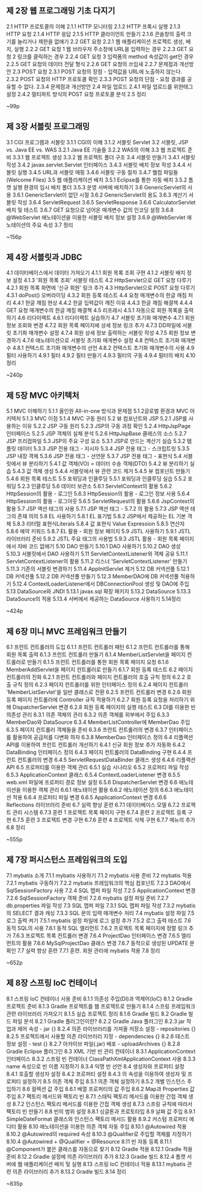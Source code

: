 ## 제 2장 웹 프로그래밍 기초 다지기

2.1 HTTP 프로토콜의 이해
2.1.1 HTTP 모니터링
2.1.2 HTTP 프록시 실행
2.1.3 HTTP 요청
2.1.4 HTTP 응답
2.1.5 HTTP 클라이언트 만들기
2.1.6 콘솔창의 출력 크기를 늘리거나 제한을 없애기
2.2 GET 요청
2.2.1 웹 애플리케이션 프로젝트 생성, 배치, 실행
2.2.2 GET 요청 1 웹 브라우저 주소창에 URL을 입력하는 경우
2.2.3 GET 요청 2 링크를 클릭하는 경우
2.2.4 GET 요청 3 입력폼의 method 속성값이 get인 경우
2.2.5 GET 요청의 데이터 전달 형식
2.2.6 GET 요청의 쓰임새
2.2.7 문제점과 개선방안
2.3 POST 요청
2.3.1 POST 요청의 장점 - 입력값을 URL에 노출하지 않는다.
2.3.2 POST 요청의 HTTP 프로토콜 확인
2.3.3 POST 요청의 단점 - 요청 결과를 공유할 수 없다.
2.3.4 문제점과 개선방안
2.4 파일 업로드
2.4.1 파일 업로드를 위한태그 설정
2.4.2 멀티파트 방식의 POST 요청 프로토콜 분석
2.5 정리

~99p

## 제 3장 서블릿 프로그래밍

3.1 CGI 프로그램과 서블릿
3.1.1 CGI의 이해
3.1.2 서블릿 Servlet
3.2 서블릿, JSP vs. Java EE vs. WAS
3.2.1 Java EE 기술들
3.2.2 WAS의 이해
3.3 웹 프로젝트 준비
3.3.1 웹 프로젝트 생성
3.3.2 웹 프로젝트 폴더 구조
3.4 서블릿 만들기
3.4.1 서블릿 작성
3.4.2 javax.servlet.Servlet 인터페이스
3.4.3 서블릿 배치 정보 작성
3.4.4 서블릿 실행
3.4.5 URL과 서블릿 매핑
3.4.6 서블릿 구동 절차
3.4.7 웰컴 파일들(Welcome Files)
3.5 웹 애플리케이션 배치
3.5.1 Eclipse를 통한 자동 배치
3.5.2 톰캣 실행 환경의 임시 배치 폴더
3.5.3 운영 서버에 배치하기
3.6 GenericServlet의 사용
3.6.1 GenericServlet이 없던 시절
3.6.2 GenericServlet의 용도
3.6.3 계산기 서블릿 작성
3.6.4 ServletRequest
3.6.5 ServletResponse
3.6.6 CalculatorServlet 배치 및 테스트
3.6.7 GET 요청으로 넘어온 매개변수 값의 인코딩 설정
3.6.8 @WebServlet 애노테이션을 이용한 서블릿 배치 정보 설정
3.6.9 @WebServlet 애노테이션의 주요 속성
3.7 정리

~156p

## 제 4장 서블릿과 JDBC

4.1 데이터베이스에서 데이터 가져오기
4.1.1 회원 목록 조회 구현
4.1.2 서블릿 배치 정보 설정
4.1.3 '회원 목록 조회' 서블릿 테스트
4.2 HttpServlet으로 GET 요청 다루기
4.2.1 회원 목록 화면에 '신규 회원' 링크 추가
4.3 HttpServlet으로 POST 요청 다루기
4.3.1 doPost() 오버라이딩
4.3.2 회원 등록 테스트
4.4 요청 매개변수의 한글 깨짐 처리
4.4.1 한글 깨짐 현상
4.4.2 한글 입력값이 깨진 이유
4.4.3 한글 깨짐 해결책
4.4.4 GET 요청 매개변수의 한글 깨짐 해결책
4.5 리프래시
4.5.1 자동으로 회원 목록을 출력하기
4.6 리다이렉트
4.6.1 리다이렉트 실습하기
4.7 서블릿 초기화 매개변수
4.7.1 회원 정보 조회와 변경
4.7.2 회원 목록 페이지에 상세 정보 링크 추가
4.7.3 DD파일에 서블릿 초기화 매개변수 설정
4.7.4 회원 상세 정보 출력하는 서블릿 작성
4.7.5 회원 정보 변경하기
4.7.6 애노테이션으로 서블릿 초기화 매개변수 설정
4.8 컨텍스트 초기화 매개변수
4.8.1 컨텍스트 초기화 매개변수의 선언
4.8.2 컨텍스트 초기화 매개변수의 사용
4.9 필터 사용하기
4.9.1 필터
4.9.2 필터 만들기
4.9.3 필터의 구동
4.9.4 필터의 배치
4.10 정리

~240p

## 제 5장 MVC 아키텍처

5.1 MVC 이해하기
5.1.1 올인원 All-in-one 방식과 문제점
5.1.2글로벌 환경과 MVC 아키텍처
5.1.3 MVC 이점
5.1.4 MVC 구동 원리
5.2 뷰 컴포넌트와 JSP
5.2.1 JSP를 사용하는 이유
5.2.2 JSP 구동 원리
5.2.3 JSP의 구동 과정 확인
5.2.4 HttpJspPage 인터페이스
5.2.5 JSP 객체의 실체 분석
5.2.6 HttpJspBase 클래스의 소스
5.2.7 JSP 프리컴파일
5.3 JSP의 주요 구성 요소
5.3.1 JSP로 만드는 계산기 실습
5.3.2 템플릿 데이터
5.3.3 JSP 전용 태그 - 지시자
5.3.4 JSP 전용 태그 - 스크립트릿
5.3.5 JSP 내장 객체
5.3.6 JSP 전용 태그 - 선언문
5.3.7 JSP 전용 태그 - 표현식
5.4 서블릿에서 뷰 분리하기
5.4.1 값 객체(VO) = 데이터 수송 객체(DTO)
5.4.2 뷰 분리하기 실습
5.4.3 값 객체 생성
5.4.4 서블릿에서 뷰 관련 코드 제거
5.4.5 뷰 컴포넌트 만들기
5.4.6 회원 목록 테스트
5.5 포워딩과 인클루딩
5.5.1 포워딩과 인클루딩 실습
5.5.2 포워딩
5.2.3 인클루딩
5.6 데이터 보관소
5.6.1 ServletContext의 활용
5.6.2 HttpSession의 활용 - 로그인
5.6.3 HttpSession의 활용 - 로그인 정보 사용
5.6.4 HttpSession의 활용 - 로그아웃
5.6.5 ServletRequest의 활용
5.6.6 JspContext의 활용
5.7 JSP 액션 태그의 사용
5.7.1 JSP 액션 태그 -
5.7.2 의 활용
5.7.3 JSP 액션 태그의 존재 의의
5.8 EL 사용하기
5.8.1 EL 표기법
5.8.2 JSP에서 제공하는 EL 기본 객체
5.8.3 리터럴 표현식Literals
5.8.4 값 표현식 Value Expression
5.8.5 연산자
5.8.6 예약 키워드
5.8.7 EL 활용 - 회원 정보 페이지
5.9 JSTL 사용하기
5.9.1 JSTL 라이브러리 준비
5.9.2 JSTL 주요 태그의 사용법
5.9.3 JSTL 활용 - 회원 목록 페이지에서 자바 코드 없애기
5.10 DAO 만들기
5.10.1 DAO 사용하기
5.10.2 DAO 생성
5.10.3 서블릿에서 DAO 사용하기
5.11 ServletContextListener와 객체 공유
5.11.1 ServletContextListener의 활용
5.11.2 리스너 'ServletContextListener' 만들기
5.11.3 기존의 서블릿 변경하기
5.11.4 AppInitServlet 제거
5.12 DB 커넥션풀
5.12.1 DB 커넥션풀
5.12.2 DB 커넥션풀 만들기
5.12.3 MemberDAO에 DB 커넥션풀 적용하기
5.12.4 ContextLoaderListener에서 DBConnectionPool 생성 및 DAO에 주입
5.13 DataSource와 JNDI
5.13.1 javax.sql 확장 패키지
5.13.2 DataSource
5.13.3 DataSource의 적용
5.13.4 서버에서 제공하는 DataSource 사용하기
5.14정리

~424p

## 제 6장 미니 MVC 프레임워크 만들기

6.1 프런트 컨트롤러의 도입
6.1.1 프런트 컨트롤러 패턴
6.1.2 프런트 컨트롤러를 통해 회원 목록 출력
6.1.3 프런트 컨트롤러 만들기
6.1.4 MemberListServlet을 페이지 컨트롤러로 만들기
6.1.5 프런트 컨트롤러를 통한 회원 목록 페이지 요청
6.1.6 MemberAddServlet을 페이지 컨트롤러로 만들기
6.1.7 회원 등록 테스트
6.2 페이지 컨트롤러의 진화
6.2.1 프런트 컨트롤러와 페이지 컨트롤러의 호출 규칙 정의
6.2.2 호출 규칙 정의
6.2.3 페이지 컨트롤러를 위한 인터페이스 정의
6.2.4 페이지 컨트롤러 'MemberListServlet'을 일반 클래스로 전환
6.2.5 프런트 컨트롤러 변경
6.2.6 회원 등록 페이지 컨트롤러에 Controller 규칙 적용하기
6.2.7 회원 등록 요청을 처리하기 위해 DispatcherServlet 변경
6.2.8 회원 등록 페이지의 실행 테스트
6.3 DI를 이용한 빈 의존성 관리
6.3.1 의존 객체의 관리
6.3.2 의존 객체를 외부에서 주입
6.3.3 MemberDao와 DataSource
6.3.4 MemberListController에 MemberDao 주입
6.3.5 페이지 컨트롤러 객체들을 준비
6.3.6 프런트 컨트롤러의 변경
6.3.7 인터페이스를 활용하여 공급처를 다변화 하자
6.3.8 MemberDao 인터페이스 정의
6.4 리플랙션 API를 이용하여 프런트 컨트롤러 개선하기
6.4.1 신규 회원 정보 추가 자동화
6.4.2 DataBinding 인터페이스 정의
6.4.3 페이지 컨트롤러의 DataBinding 구현
6.4.4 프런트 컨트롤러의 변경
6.4.5 ServletRequestDataBinder 클래스 생성
6.4.6 리플랙션 API
6.5 프로퍼티를 이용한 객체 관리
6.5.1 실습 시나리오
6.5.2 프로퍼티 파일 작성
6.5.3 ApplicationContext 클래스
6.5.4 ContextLoaderListener 변경
6.5.5 web.xml 파일에 프로퍼티 경로 정보 설정
6.5.6 DispatcherServlet 변경
6.6 애노테이션을 이용한 객체 관리
6.6.1 애노테이션 활용
6.6.2 애노테이션 정의
6.6.3 애노테이션 적용
6.6.4 프로퍼티 파일 변경
6.6.5 ApplicationContext 변경
6.6.6 Reflections 라이브러리 준비
6.7 실력 향상 훈련
6.7.1 데이터베이스 모델
6.7.2 프로젝트 관리 시스템
6.7.3 훈련 1 프로젝트 목록 페이지 구현
6.7.4 훈련 2 프로젝트 등록 구현
6.7.5 훈련 3 프로젝트 변경 구현
6.7.6 훈련 4 프로젝트 삭제 구현
6.7.7 메뉴의 추가
6.8 정리

~555p

## 제 7장 퍼시스턴스 프레임워크의 도입

7.1 mybatis 소개
7.1.1 mybatis 사용하기
7.1.2 mybatis 사용 준비
7.2 mybatis 적용
7.2.1 mybatis 구동하기
7.2.2 mybatis 프레임워크의 핵심 컴포넌트
7.2.3 DAO에서 SqlSessionFactory 사용
7.2.4 SQL 맵퍼 파일 작성
7.2.5 ApplicationContext 변경
7.2.6 SqlSessionFactory 객체 준비
7.2.6 mybatis 설정 파일 준비
7.2.7 db.properties 파일 작성
7.3 SQL 맵퍼 파일
7.3.1 SQL 맵퍼 파일 작성
7.3.2 mybatis의 SELECT 결과 캐싱
7.3.3 SQL 문의 입력 매개변수 처리
7.4 mybatis 설정 파일
7.5 로그 출력 켜기
7.5.1 mybatis 설정 파일에 로그 설정 추가
7.5.2 로그 출력 테스트
7.6 동적 SQL의 사용
7.6.1 동적 SQL 엘리먼트
7.6.2 프로젝트 목록 페이지에 정렬 링크 추가
7.6.3 프로젝트 목록 컨트롤러 변경
7.6.4 ProjectDao 인터페이스 변경
7.6.5 엘리먼트의 활용
7.6.6 MySqlProjectDao 클래스 변경
7.6.7 동적으로 생성된 UPDATE 문 확인
7.7 실력 향상 훈련
7.7.1 훈련. 회원 관리에 mybatis 적용
7.8 정리

~652p

## 제 8장 스프링 IoC 컨테이너

8.1 스프링 IoC 컨테이너 사용 준비
8.1.1 의존성 주입(DI)과 역제어(IoC)
8.1.2 Gradle 프로젝트 준비
8.1.3 Gradle 프로젝트를 웹 프로젝트로 만들기
8.1.4 스프링 프레임워크 관련 라이브러리 가져오기
8.1.5 실습 프로젝트 정리
8.1.6 Gradle 빌드
8.2 Gradle 빌드 파일 분석
8.2.1 Gradle 플러그인이란?
8.2.2 Gradle Java 플러그인
8.2.3 jar 작업과 제어 속성 - jar {}
8.2.4 의존 라이브러리를 가져올 저장소 설정 - repositories {}
8.2.5 프로젝트에서 사용할 의존 라이브러리 지정 - dependencies {}
8.2.6 테스트 정보 설정 - test {}
8.2.7 아카이브 파일(.jar) 배포 - uploadArchives {}
8.2.8 Gradle Eclipse 플러그인
8.3 XML 기반 빈 관리 컨테이너
8.3.1 ApplicationContext 인터페이스
8.3.2 스프링 빈 컨테이너 ClassPathXmlApplicationContext 사용
8.3.3 name 속성으로 빈 이름 지정하기
8.3.4 익명 빈 선언
8.4 생성자와 프로퍼티 설정
8.4.1 호출할 생성자 설정
8.4.2 프로퍼티 설정
8.4.3 의 속성을 이용하여 생성자 및 프로퍼티 설정하기
8.5 의존 객체 주입
8.5.1 의존 객체 설정하기
8.5.2 개별 인스턴스 주입하기
8.6 컬렉션 값 주입
8.6.1 배열 프로퍼티의 값 주입
8.6.2 Map과 Properties 값 주입
8.7 팩토리 메서드와 팩토리 빈
8.7.1 스태틱 팩토리 메서드를 이용한 간접 객체 생성
8.7.2 인스턴스 팩토리 메서드를 이용한 간접 객체 생성
8.7.3 스프링 규칙에 따라서 팩토리 빈 만들기
8.8 빈의 범위 설정
8.8.1 싱글톤과 프로토타입
8.9 날짜 값 주입
8.9.1 SimpleDateFormat 클래스와 인스턴스 팩토리 메서드 활용
8.9.2 커스텀 프로퍼티 에디터 활용
8.10 애노테이션을 이용한 의존 객체 자동 주입
8.10.1 @Autowired 적용
8.10.2 @Autowired의 required 속성
8.10.3 @Qualifier로 주입할 객체를 지정하기
8.10.4 @Autowired + @Qualifier = @Resource
8.11 빈 자동 등록
8.11.1 @Component가 붙은 클래스를 자동으로 찾기
8.12 Gradle 적용
8.12.1 Gradle 적용 준비
8.12.2 Gradle 설정에 의존 라이브러리 추가
8.12.3 Gradle 빌드
8.12.4 톰캣 서버에 웹 애플리케이션 배치 및 실행
8.13 스프링 IoC 컨테이너 적용
8.13.1 mybatis 관련 의존 라이브러리 추가
8.13.2 Gradle 빌드
8.14 정리

~835p